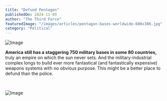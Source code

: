 ```yaml
---
title: "Defund Pentagon"
publishedOn: 2024-11-05
author: "The Third Force"
featuredImage: "/images/articles/pentagon-bases-worldwide-600x386.jpg"
category: "Political"
---
```


![Image](/images/articles/pentagon-bases-worldwide-600x386.jpg)‍

**America still has a staggering 750 military bases in some 80 countries,** truly an empire on which the sun never sets. And the military-industrial complex longs to build ever more fantastical (and fantastically expensive) weapons systems with no obvious purpose. This might be a better place to defund than the police.

‍

![Image](/images/articles/gr-stop-arms-trading-600x343.jpg)
